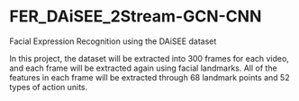 # FER_DAiSEE_2Stream-GCN-CNN
Facial Expression Recognition using the DAiSEE dataset

In this project, the dataset will be extracted into 300 frames for each video, and each frame will be extracted again using facial landmarks. All of the features in each frame will be extracted through 68 landmark points and 52 types of action units.
